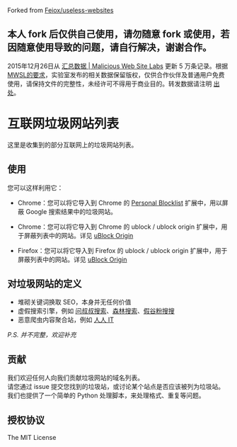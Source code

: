 Forked from [Feiox/useless-websites](https://github.com/Feiox/useless-websites)  

## **本人 fork 后仅供自己使用，请勿随意 fork 或使用，若因随意使用导致的问题，请自行解决，谢谢合作。**  

2015年12月26日从 [汇总数据 | Malicious Web Site Labs](http://www.mwsl.org.cn/category/hz/) 更新 5 万条记录。根据 [MWSL的要求](http://www.mwsl.org.cn/about/)，实验室发布的相关数据保留版权，仅供合作伙伴及普通用户免费使用，请保持文件的完整性，未经许可不得用于商业目的。转发数据请注明 [出处](http://www.mwsl.org.cn/)。  

# 互联网垃圾网站列表  

这里是收集到的部分互联网上的垃圾网站列表。  

## 使用  
您可以这样利用它：  
* Chrome：您可以将它导入到 Chrome 的 [Personal Blocklist](https://chrome.google.com/webstore/detail/nolijncfnkgaikbjbdaogikpmpbdcdef) 扩展中，用以屏蔽 Google 搜索结果中的垃圾网站。  
* Chrome：您可以将它导入到 Chrome 的 ublock / ublock origin 扩展中，用于屏蔽列表中的网站。详见 [uBlock Origin](https://github.com/gorhill/uBlock)  

* Firefox：您可以将它导入到 Firefox 的 ublock / ublock origin 扩展中，用于屏蔽列表中的网站。详见 [uBlock Origin](https://github.com/gorhill/uBlock)  

## 对垃圾网站的定义  

* 堆砌关键词换取 SEO，本身并无任何价值  
* 虚假搜索引擎，例如 [问叔叔搜索](http://wenshushu.com/?q=abc)、[森林搜索](http://senlinso.com/k/abc)、[假谷粉搜搜](http://gfsoso.99lb.net/)  
* 恶意爬虫内容聚合站，例如 [人人 IT](http://fanli7.net/index.html)  

*P.S. 并不完整，欢迎补充*  

## 贡献  

我们欢迎任何人向我们贡献垃圾网站的域名列表。  
请您通过 issue 提交您找到的垃圾站，或讨论某个站点是否应该被列为垃圾站。  
我们也提供了一个简单的 Python 处理脚本，来处理格式、重复等问题。  

## 授权协议  

The MIT License  
